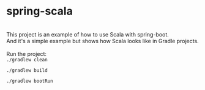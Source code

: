 # spring-scala
 \
This project is an example of how to use Scala with spring-boot. \
And it's a simple example but shows how Scala looks like in Gradle projects. \
 \
Run the project: \
``
./gradlew clean 
``

``
./gradlew build 
``

``
./gradlew bootRun 
``
